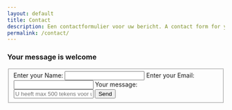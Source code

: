 ```yaml
---
layout: default
title: Contact
description: Een contactformulier voor uw bericht. A contact form for your message.
permalink: /contact/
---
```


<section class="portfolio-container">
 <h3>Your message is welcome</h3>
  <form action="https://formspree.io/havov@live.nl"
      method="POST">
    <fieldset>
      <label>Enter your Name:</label>
      <input type="text" name="name">
      <label>Enter your Email:</label>
      <input type="email" name="_replyto">
      <label>Your message:</label>
      <input id="text" type="textarea" name="text" maxlength="500" placeholder="U heeft max 500 tekens voor uw bericht">
      <input id="submit" type="button" value="Send">
      </fieldset>
  </form>
</section> 